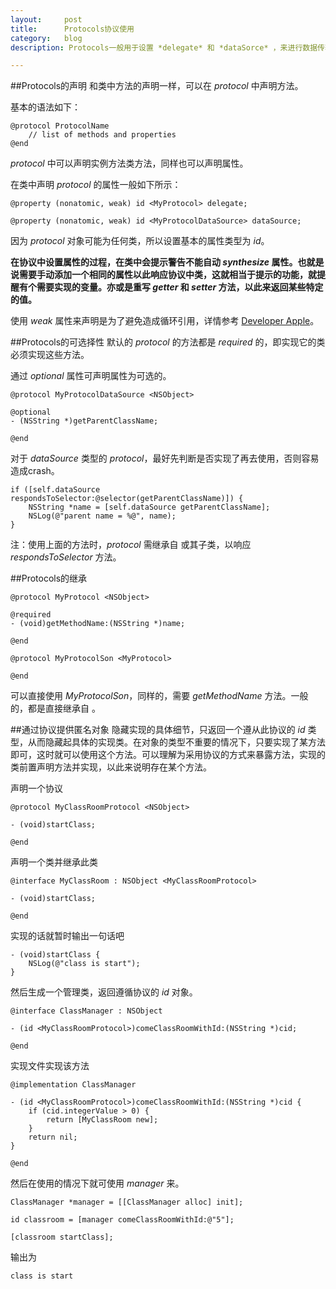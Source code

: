 ```yaml
---
layout:     post
title:      Protocols协议使用
category:   blog
description: Protocols一般用于设置 *delegate* 和 *dataSorce* ，来进行数据传输；同时，它还能设置属性以及返回遵从协议的 *id* 对象来使用。	

---
```


##Protocols的声明
和类中方法的声明一样，可以在 *protocol* 中声明方法。

基本的语法如下：

```
@protocol ProtocolName
	// list of methods and properties
@end
```
*protocol* 中可以声明实例方法类方法，同样也可以声明属性。

在类中声明 *protocol* 的属性一般如下所示：

```
@property (nonatomic, weak) id <MyProtocol> delegate;

@property (nonatomic, weak) id <MyProtocolDataSource> dataSource;
```

因为 *protocol* 对象可能为任何类，所以设置基本的属性类型为 *id*。

**在协议中设置属性的过程，在类中会提示警告不能自动 *synthesize* 属性。也就是说需要手动添加一个相同的属性以此响应协议中类，这就相当于提示的功能，就提醒有个需要实现的变量。亦或是重写 *getter* 和 *setter* 方法，以此来返回某些特定的值。**

使用 *weak* 属性来声明是为了避免造成循环引用，详情参考 [Developer Apple](https://developer.apple.com/library/ios/documentation/Cocoa/Conceptual/ProgrammingWithObjectiveC/EncapsulatingData/EncapsulatingData.html#//apple_ref/doc/uid/TP40011210-CH5-SW22)。

##Protocols的可选择性
默认的 *protocol* 的方法都是 *required* 的，即实现它的类必须实现这些方法。

通过 *optional* 属性可声明属性为可选的。

```
@protocol MyProtocolDataSource <NSObject>

@optional
- (NSString *)getParentClassName;

@end
```

对于 *dataSource* 类型的 *protocol*，最好先判断是否实现了再去使用，否则容易造成crash。

```
if ([self.dataSource respondsToSelector:@selector(getParentClassName)]) {
    NSString *name = [self.dataSource getParentClassName];
    NSLog(@"parent name = %@", name);
}
```

注：使用上面的方法时，*protocol* 需继承自 *<NSObject>* 或其子类，以响应 *respondsToSelector* 方法。

##Protocols的继承
```
@protocol MyProtocol <NSObject>

@required
- (void)getMethodName:(NSString *)name;

@end

@protocol MyProtocolSon <MyProtocol>

@end
```
可以直接使用 *MyProtocolSon*，同样的，需要 *getMethodName* 方法。一般的，都是直接继承自 *<NSObject>*。

##通过协议提供匿名对象
隐藏实现的具体细节，只返回一个遵从此协议的 *id* 类型，从而隐藏起具体的实现类。在对象的类型不重要的情况下，只要实现了某方法即可，这时就可以使用这个方法。可以理解为采用协议的方式来暴露方法，实现的类前置声明方法并实现，以此来说明存在某个方法。

声明一个协议

```
@protocol MyClassRoomProtocol <NSObject>

- (void)startClass;

@end
```

声明一个类并继承此类

```
@interface MyClassRoom : NSObject <MyClassRoomProtocol>

- (void)startClass;

@end
```

实现的话就暂时输出一句话吧

```
- (void)startClass {
    NSLog(@"class is start");
}

```

然后生成一个管理类，返回遵循协议的 *id* 对象。

```
@interface ClassManager : NSObject

- (id <MyClassRoomProtocol>)comeClassRoomWithId:(NSString *)cid;

@end
```

实现文件实现该方法

```
@implementation ClassManager

- (id <MyClassRoomProtocol>)comeClassRoomWithId:(NSString *)cid {
    if (cid.integerValue > 0) {
        return [MyClassRoom new];
    }
    return nil;
}

@end
```
然后在使用的情况下就可使用 *manager* 来。

```
ClassManager *manager = [[ClassManager alloc] init];
    
id classroom = [manager comeClassRoomWithId:@"5"];
    
[classroom startClass];
```

输出为

```
class is start
```



